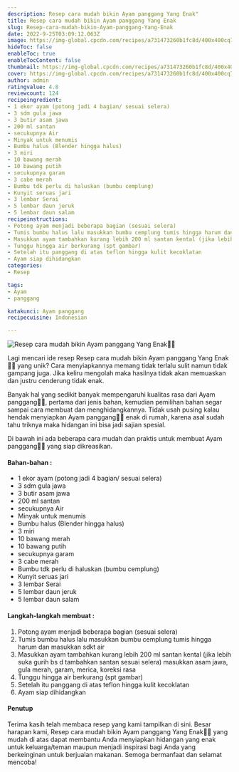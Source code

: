 ```yaml
---
description: Resep cara mudah bikin Ayam panggang Yang Enak"
title: Resep cara mudah bikin Ayam panggang Yang Enak
slug: Resep-cara-mudah-bikin-Ayam-panggang-Yang-Enak
date: 2022-9-25T03:09:12.063Z
image: https://img-global.cpcdn.com/recipes/a731473260b1fc8d/400x400cq70/photo.jpg
hideToc: false
enableToc: true
enableTocContent: false
thumbnail: https://img-global.cpcdn.com/recipes/a731473260b1fc8d/400x400cq70/photo.jpg
cover: https://img-global.cpcdn.com/recipes/a731473260b1fc8d/400x400cq70/photo.jpg
author: admin
ratingvalue: 4.8
reviewcount: 124
recipeingredient:
- 1 ekor ayam (potong jadi 4 bagian/ sesuai selera)
- 3 sdm gula jawa
- 3 butir asam jawa
- 200 ml santan
- secukupnya Air
- Minyak untuk menumis
- Bumbu halus (Blender hingga halus)
- 3 miri
- 10 bawang merah
- 10 bawang putih
- secukupnya garam
- 3 cabe merah
- Bumbu tdk perlu di haluskan (bumbu cemplung)
- Kunyit seruas jari
- 3 lembar Serai
- 5 lembar daun jeruk
- 5 lembar daun salam
recipeinstructions:
- Potong ayam menjadi beberapa bagian (sesuai selera)
- Tumis bumbu halus lalu masukkan bumbu cemplung tumis hingga harum dan masukkan sdkt air
- Masukkan ayam tambahkan kurang lebih 200 ml santan kental (jika lebih suka gurih bs d tambahkan santan sesuai selera) masukkan asam jawa, gula merah, garam, merica, koreksi rasa
- Tunggu hingga air berkurang (spt gambar)
- Setelah itu panggang di atas teflon hingga kulit kecoklatan
- Ayam siap dihidangkan
categories:
- Resep

tags:
- Ayam
- panggang

katakunci: Ayam panggang
recipecuisine: Indonesian

---
```


![Resep cara mudah bikin Ayam panggang Yang Enak👩‍🍳](https://img-global.cpcdn.com/recipes/a731473260b1fc8d/400x400cq70/photo.jpg)

Lagi mencari ide resep Resep cara mudah bikin Ayam panggang Yang Enak👩‍🍳 yang unik? Cara menyiapkannya memang tidak terlalu sulit namun tidak gampang juga. Jika keliru mengolah maka hasilnya tidak akan memuaskan dan justru cenderung tidak enak.

Banyak hal yang sedikit banyak mempengaruhi kualitas rasa dari Ayam panggang👩‍🍳, pertama dari jenis bahan, kemudian pemilihan bahan segar sampai cara membuat dan menghidangkannya. Tidak usah pusing kalau hendak menyiapkan Ayam panggang👩‍🍳 enak di rumah, karena asal sudah tahu triknya maka hidangan ini bisa jadi sajian spesial.

Di bawah ini ada beberapa cara mudah dan praktis untuk membuat Ayam panggang👩‍🍳 yang siap dikreasikan.

<!--inarticleads1-->

#### Bahan-bahan :

- 1 ekor ayam (potong jadi 4 bagian/ sesuai selera)
- 3 sdm gula jawa
- 3 butir asam jawa
- 200 ml santan
- secukupnya Air
- Minyak untuk menumis
- Bumbu halus (Blender hingga halus)
- 3 miri
- 10 bawang merah
- 10 bawang putih
- secukupnya garam
- 3 cabe merah
- Bumbu tdk perlu di haluskan (bumbu cemplung)
- Kunyit seruas jari
- 3 lembar Serai
- 5 lembar daun jeruk
- 5 lembar daun salam

<!--inarticleads2-->

#### Langkah-langkah membuat :

1. Potong ayam menjadi beberapa bagian (sesuai selera)
1. Tumis bumbu halus lalu masukkan bumbu cemplung tumis hingga harum dan masukkan sdkt air
1. Masukkan ayam tambahkan kurang lebih 200 ml santan kental (jika lebih suka gurih bs d tambahkan santan sesuai selera) masukkan asam jawa, gula merah, garam, merica, koreksi rasa
1. Tunggu hingga air berkurang (spt gambar)
1. Setelah itu panggang di atas teflon hingga kulit kecoklatan
1. Ayam siap dihidangkan

#### Penutup

Terima kasih telah membaca resep yang kami tampilkan di sini. Besar harapan kami, Resep cara mudah bikin Ayam panggang Yang Enak👩‍🍳 yang mudah di atas dapat membantu Anda menyiapkan hidangan yang enak untuk keluarga/teman maupun menjadi inspirasi bagi Anda yang berkeinginan untuk berjualan makanan. Semoga bermanfaat dan selamat mencoba!
